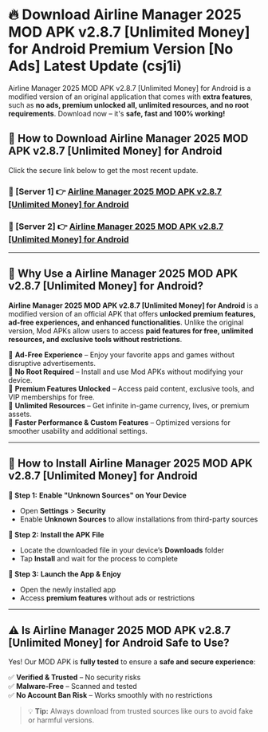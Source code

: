 # 🔥 Download Airline Manager 2025 MOD APK v2.8.7 [Unlimited Money] for Android Premium Version [No Ads] Latest Update (csj1i) 

Airline Manager 2025 MOD APK v2.8.7 [Unlimited Money] for Android is a modified version of an original application that comes with **extra features**, such as **no ads, premium unlocked all, unlimited resources, and no root requirements**. Download now – it's **safe, fast and 100% working!**

## **📱 How to Download Airline Manager 2025 MOD APK v2.8.7 [Unlimited Money] for Android**  

Click the secure link below to get the most recent update.  

 ### **📌 [Server 1] 👉** [Airline Manager 2025 MOD APK v2.8.7 [Unlimited Money] for Android](https://apkcomod.com?title=Airline_Manager_2025_MOD_APK_v2.8.7_[Unlimited_Money]_for_Android)

 ### **📌 [Server 2] 👉** [Airline Manager 2025 MOD APK v2.8.7 [Unlimited Money] for Android](https://apkcomod.com?title=Airline_Manager_2025_MOD_APK_v2.8.7_[Unlimited_Money]_for_Android)

---

## **🤖 Why Use a Airline Manager 2025 MOD APK v2.8.7 [Unlimited Money] for Android?**  

**Airline Manager 2025 MOD APK v2.8.7 [Unlimited Money] for Android** is a modified version of an official APK that offers **unlocked premium features, ad-free experiences, and enhanced functionalities**. Unlike the original version, Mod APKs allow users to access **paid features for free, unlimited resources, and exclusive tools without restrictions**.

🔽 **Ad-Free Experience** – Enjoy your favorite apps and games without disruptive advertisements.  
🔽 **No Root Required** – Install and use Mod APKs without modifying your device.  
🔽 **Premium Features Unlocked** – Access paid content, exclusive tools, and VIP memberships for free.  
🔽 **Unlimited Resources** – Get infinite in-game currency, lives, or premium assets.  
🔽 **Faster Performance & Custom Features** – Optimized versions for smoother usability and additional settings.  

---

## **🚀 How to Install Airline Manager 2025 MOD APK v2.8.7 [Unlimited Money] for Android**  

**🔹 Step 1:** **Enable "Unknown Sources" on Your Device**  
- Open **Settings** > **Security**  
- Enable **Unknown Sources** to allow installations from third-party sources  

**🔹 Step 2:** **Install the APK File**  
- Locate the downloaded file in your device’s **Downloads** folder  
- Tap **Install** and wait for the process to complete  

**🔹 Step 3:** **Launch the App & Enjoy**  
- Open the newly installed app  
- Access **premium features** without ads or restrictions  

---

## **⚠️ Is Airline Manager 2025 MOD APK v2.8.7 [Unlimited Money] for Android Safe to Use?**  

Yes! Our MOD APK is **fully tested** to ensure a **safe and secure experience**:

✅ **Verified & Trusted** – No security risks  
✅ **Malware-Free** – Scanned and tested  
✅ **No Account Ban Risk** – Works smoothly with no restrictions  

> 💡 **Tip:** Always download from trusted sources like ours to avoid fake or harmful versions.
